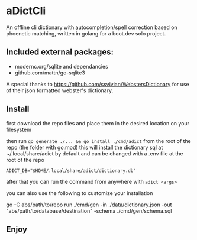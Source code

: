 # aDictCli

An offline cli dictionary with autocompletion/spell correction based on phoenetic matching, written in golang for a boot.dev solo project.

## Included external packages:

- modernc.org/sqlite and dependancies
- github.com/mattn/go-sqlite3

A special thanks to https://github.com/ssvivian/WebstersDictionary for use of their json formatted webster's dictionary.

## Install

first download the repo files and place them in the desired location on your filesystem

then run ```go generate ./... && go install ./cmd/adict``` from the root of the repo (the folder with go.mod)
this will install the dictionary sql at ~/.local/share/adict by default and can be changed with a .env file at the root of the repo

```ADICT_DB="$HOME/.local/share/adict/dictionary.db"```

after that you can run the command from anywhere with ```adict <args>```

you can also use the following to customize your installation

go -C abs/path/to/repo run ./cmd/gen -in ./data/dictionary.json -out "abs/path/to/database/destination" -schema ./cmd/gen/schema.sql

## Enjoy